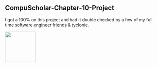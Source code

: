 ## CompuScholar-Chapter-10-Project
I got a 100% on this project and had it double checked by a few of my full time software engineer friends &amp; tyclonie.

<img height="100" src="https://encrypted-tbn0.gstatic.com/images?q=tbn:ANd9GcTzd0gkovTt1dSwlRdZlPtW028MCjdDdhN0Xg&usqp=CAU"></code>
